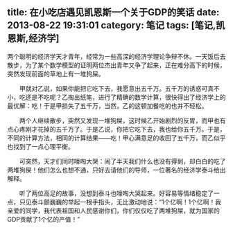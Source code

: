 title: 在小吃店遇见凯恩斯一个关于GDP的笑话
date: 2013-08-22 19:31:01
category: 笔记
tags: [笔记,凯恩斯,经济学]
---

两个聪明的经济学天才青年，经常为一些高深的经济学理论争辩不休。一天饭后去散步，为了某个数学模型的证明两位杰出青年又争了起来，正在难分高下的时候，突然发现前面的草地上有一堆狗屎。 

　　甲就对乙说，如果你能把它吃下去，我愿意出五千万。五千万的诱惑可真不小，吃还是不吃呢？乙掏出纸笔，进行了精确的数学计算，很快得出了经济学上的最优解：吃！于是甲损失了五千万，当然，乙的这顿加餐吃的也并不轻松。 

　　两个人继续散步，突然又发现一堆狗屎，这时候乙开始剧烈的反胃，而甲也有点心疼刚才花掉的五千万了。于是乙说，你把它吃下去，我也给你五千万。于是，不同的计算方法，相同的计算结果——吃！甲心满意足的收回了五千万，而乙似乎也找到了一点心理平衡。 

　　可突然，天才们同时嚎啕大哭：闹了半天我们什么也没有得到，却白白的吃了两堆狗屎！他们怎么也想不通，只好去请他们的导师，一位著名的经济学泰斗给出解释。 

　　听了两位高足的故事，没想到泰斗也嚎啕大哭起来。好容易等情绪稳定了一点，只见泰斗颤巍巍的举起一根手指头，无比激动地说：“1个亿啊！1个亿啊！我亲爱的同学，我代表祖国和人民感谢你们，你们仅仅吃了两堆狗屎，就为国家的GDP贡献了1个亿的产值！”